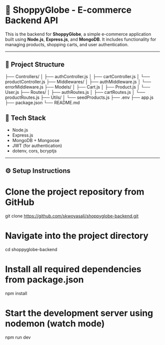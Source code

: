 # 🛒 ShoppyGlobe - E-commerce Backend API

This is the backend for **ShoppyGlobe**, a simple e-commerce application built using **Node.js**, **Express.js**, and **MongoDB**. It includes functionality for managing products, shopping carts, and user authentication.

---

## 📁 Project Structure
├── Controllers/
│ ├── authController.js
│ ├── cartController.js
│ └── productController.js
├── Middlewares/
│ ├── authMiddleware.js
│ └── errorMiddleware.js
├── Models/
│ ├── Cart.js
│ ├── Product.js
│ └── User.js
├── Routes/
│ ├── authRoutes.js
│ ├── cartRoutes.js
│ └── productRoutes.js
├── Utils/
│ └── seedProducts.js
├── .env
├── app.js
├── package.json
└── README.md
## 🧰 Tech Stack

- Node.js
- Express.js
- MongoDB + Mongoose
- JWT (for authentication)
- dotenv, cors, bcryptjs

---

## ⚙️ Setup Instructions

# Clone the project repository from GitHub
git clone https://github.com/skwoyasali/shoppyglobe-backend.git

# Navigate into the project directory
cd shoppyglobe-backend

# Install all required dependencies from package.json
npm install

# Start the development server using nodemon (watch mode)
npm run dev
